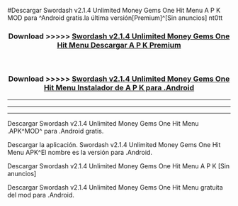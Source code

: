 #Descargar Swordash v2.1.4 Unlimited Money Gems One Hit Menu  A P K MOD para ^Android gratis.la última versión[Premium]^[Sin anuncios] nt0tt



<div align="center">
<h3>Download >>>>> <a href="https://es-web.web.app/?es= Swordash v2.1.4 Unlimited Money Gems One Hit Menu ">Swordash v2.1.4 Unlimited Money Gems One Hit Menu  Descargar A P K Premium</a></h3><br>

<h3>Download >>>>> <a href="https://es-web.web.app/?es= Swordash v2.1.4 Unlimited Money Gems One Hit Menu ">Swordash v2.1.4 Unlimited Money Gems One Hit Menu  Instalador de A P K para .Android</a></h3>
</div>


----------------------------------------------------------

----------------------------------------------------------

----------------------------------------------------------

Descargar Swordash v2.1.4 Unlimited Money Gems One Hit Menu  .APK^MOD^ para .Android gratis.

Descargar la aplicación. Swordash v2.1.4 Unlimited Money Gems One Hit Menu  APK^El nombre es la versión para .Android.

Descargar Swordash v2.1.4 Unlimited Money Gems One Hit Menu  A P K [Sin anuncios]

Descargar Swordash v2.1.4 Unlimited Money Gems One Hit Menu  gratuita del mod para .Android.